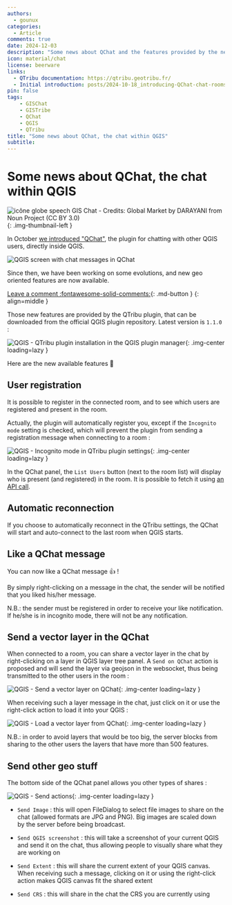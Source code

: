 ```yaml
---
authors:
  - gounux
categories:
  - Article
comments: true
date: 2024-12-03
description: "Some news about QChat and the features provided by the new 1.1 version. #GISChat #GISTribe"
icon: material/chat
license: beerware
links:
  - QTribu documentation: https://qtribu.geotribu.fr/
  - Initial introduction: posts/2024-10-18_introducing-QChat-chat-rooms-in-QGIS.md
pin: false
tags:
    - GISChat
    - GISTribe
    - QChat
    - QGIS
    - QTribu
title: "Some news about QChat, the chat within QGIS"
subtitle:
---
```


# Some news about QChat, the chat within QGIS

![icône globe speech GIS Chat - Credits: Global Market by DARAYANI from Noun Project (CC BY 3.0)](https://cdn.geotribu.fr/img/logos-icones/divers/globe_speech_GISChat.svg){: .img-thumbnail-left }

In October [we introduced "QChat"](./2024-10-18_introducing-QChat-chat-rooms-in-QGIS.md), the plugin for chatting with other QGIS users, directly inside QGIS.

![QGIS screen with chat messages in QChat](https://cdn.geotribu.fr/img/articles-blog-rdp/articles/2024/qchat/qchat_screenshot_en.webp)

Since then, we have been working on some evolutions, and new geo oriented features are now available.

<!-- more -->

[Leave a comment :fontawesome-solid-comments:](#__comments "Go to comments"){: .md-button }
{: align=middle }

Those new features are provided by the QTribu plugin, that can be downloaded from the official QGIS plugin repository. Latest version is `1.1.0` :

![QGIS - QTribu plugin installation in the QGIS plugin manager](https://cdn.geotribu.fr/img/articles-blog-rdp/articles/2024/qchat/qtribu_install_en_v110.webp){: .img-center loading=lazy }

Here are the new available features :tada:

## User registration

It is possible to register in the connected room, and to see which users are registered and present in the room.

Actually, the plugin will automatically register you, except if the `Incognito mode` setting is checked, which will prevent the plugin from sending a registration message when connecting to a room :

![QGIS - Incognito mode in QTribu plugin settings](https://cdn.geotribu.fr/img/articles-blog-rdp/articles/2024/qchat/qchat_setting_incognito.webp){: .img-center loading=lazy }

In the QChat panel, the `List Users` button (next to the room list) will display who is present (and registered) in the room. It is possible to fetch it using [an API call](https://gischat.geotribu.net/docs#/default/get_connected_users_room__room__users_get).

## Automatic reconnection

If you choose to automatically reconnect in the QTribu settings,
the QChat will start and auto-connect to the last room when QGIS starts.

## Like a QChat message

You can now like a QChat message :thumbsup: !

By simply right-clicking on a message in the chat, the sender will be notified that you liked his/her message.

N.B.: the sender must be registered in order to receive your like notification. If he/she is in incognito mode, there will not be any notification.

## Send a vector layer in the QChat

When connected to a room, you can share a vector layer in the chat by right-clicking on a layer in QGIS layer tree panel. A `Send on QChat` action is proposed and will send the layer via geojson in the websocket, thus being transmitted to the other
users in the room :

![QGIS - Send a vector layer on QChat](https://cdn.geotribu.fr/img/articles-blog-rdp/articles/2024/qchat/qchat_action_send_vector_layer.webp){: .img-center loading=lazy }

When receiving such a layer message in the chat, just click on it or use the right-click action to load it into your QGIS :

![QGIS - Load a vector layer from QChat](https://cdn.geotribu.fr/img/articles-blog-rdp/articles/2024/qchat/qchat_load_vector_layer.webp){: .img-center loading=lazy }

N.B.: in order to avoid layers that would be too big, the server blocks from sharing to the other users the layers that have more than 500 features.

## Send other geo stuff

The bottom side of the QChat panel allows you other types of shares :

![QGIS - Send actions](https://cdn.geotribu.fr/img/articles-blog-rdp/articles/2024/qchat/qchat_actions_send.webp){: .img-center loading=lazy }

- `Send Image` : this will open FileDialog to select file images to share on the chat (allowed formats are JPG and PNG). Big images are scaled down by the server before being broadcast.

- `Send QGIS screenshot` : this will take a screenshot of your current QGIS and send it on the chat, thus allowing people to visually share what they are working on

- `Send Extent` : this will share the current extent of your QGIS canvas. When receiving such a message, clicking on it or using the right-click action makes QGIS canvas fit the shared extent

- `Send CRS` : this will share in the chat the CRS you are currently using
